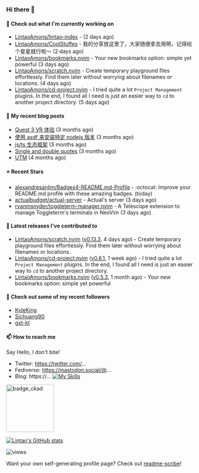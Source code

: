 ### Hi there 👋

#### 👷 Check out what I'm currently working on

- [LintaoAmons/lintao-index](https://github.com/LintaoAmons/lintao-index) -  (2 days ago)
- [LintaoAmons/CoolStuffes](https://github.com/LintaoAmons/CoolStuffes) - 我的分享放这里了，大家随便拿去用啊，记得给个星星就行啦～ (2 days ago)
- [LintaoAmons/bookmarks.nvim](https://github.com/LintaoAmons/bookmarks.nvim) - Your new bookmarks option: simple yet powerful (3 days ago)
- [LintaoAmons/scratch.nvim](https://github.com/LintaoAmons/scratch.nvim) - Create temporary playground files effortlessly. Find them later without worrying about filenames or locations. (4 days ago)
- [LintaoAmons/cd-project.nvim](https://github.com/LintaoAmons/cd-project.nvim) - I tried quite a lot `Project Management` plugins. In the end, I found all I need is just an easier way to `cd` to another project directory. (5 days ago)

#### 📜 My recent blog posts

- [Quest 3 VR 体验](https://lintao-index.pages.dev/blog/2024/02/26/VR-quest3) (3 months ago)
- [使用 asdf 来安装特定 nodejs 版本](https://lintao-index.pages.dev/blog/2024/02/24/asdf-demo-flow) (3 months ago)
- [js/ts 生态框架](https://lintao-index.pages.dev/blog/2024/02/11/ts-fullstack-frameworks) (3 months ago)
- [Single and double quotes](https://lintao-index.pages.dev/blog/2024/02/03/single-and-double-quote) (3 months ago)
- [UTM](https://lintao-index.pages.dev/blog/2024/01/28/utm) (4 months ago)

#### ⭐ Recent Stars

- [alexandresanlim/Badges4-README.md-Profile](https://github.com/alexandresanlim/Badges4-README.md-Profile) - :octocat: Improve your README.md profile with these amazing badges. (today)
- [actualbudget/actual-server](https://github.com/actualbudget/actual-server) - Actual&#39;s server (3 days ago)
- [ryanmsnyder/toggleterm-manager.nvim](https://github.com/ryanmsnyder/toggleterm-manager.nvim) - A Telescope extension to manage Toggleterm&#39;s terminals in NeoVim (3 days ago)

#### 🔭 Latest releases I've contributed to

- [LintaoAmons/scratch.nvim](https://github.com/LintaoAmons/scratch.nvim) ([v0.13.3](https://github.com/LintaoAmons/scratch.nvim/releases/tag/v0.13.3), 4 days ago) - Create temporary playground files effortlessly. Find them later without worrying about filenames or locations.
- [LintaoAmons/cd-project.nvim](https://github.com/LintaoAmons/cd-project.nvim) ([v0.6.1](https://github.com/LintaoAmons/cd-project.nvim/releases/tag/v0.6.1), 1 week ago) - I tried quite a lot `Project Management` plugins. In the end, I found all I need is just an easier way to `cd` to another project directory.
- [LintaoAmons/bookmarks.nvim](https://github.com/LintaoAmons/bookmarks.nvim) ([v0.5.3](https://github.com/LintaoAmons/bookmarks.nvim/releases/tag/v0.5.3), 1 month ago) - Your new bookmarks option: simple yet powerful

#### 👯 Check out some of my recent followers

- [KyleKing](https://github.com/KyleKing)
- [Sichuang90](https://github.com/Sichuang90)
- [gxt-kt](https://github.com/gxt-kt)

#### 📫 How to reach me
Say Hello, I don't bite!

- Twitter: https://twitter.com/...
- Fediverse: https://mastodon.social/@...
- Blog: https://...
[![My Skills](https://skillicons.dev/icons?i=java,kotlin,spring,vim,kubernetes,docker,aws,bash,python,lua,go,js,ts,react,html,css,jenkins,postgres,mysql,mongodb)](https://skillicons.dev)

<img alt='badge_ckad' src="https://user-images.githubusercontent.com/24785373/206426236-a78f59dc-e6dc-4b92-a0c4-4cd7ab8e3649.png" width="auto" height="128" />

[![Lintao's GitHub stats](https://github-readme-stats.vercel.app/api?username=LintaoAmons)](https://github.com/LintaoAmons/github-readme-stats) 

<img src="https://komarev.com/ghpvc/?username=LintaoAmons" alt="views" />

Want your own self-generating profile page? Check out [readme-scribe](https://github.com/muesli/readme-scribe)!



